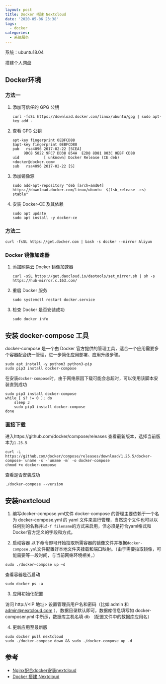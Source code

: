 ```yaml
---
layout: post
title: Docker 搭建 Nextcloud
date: '2020-05-06 23:38'
tags:
  - docker
categories:
  - 系统服务
---
```


系统：ubuntu18.04

搭建个人网盘

<!--more-->

## Docker环境

### 方法一

1. 添加可信任的 GPG 公钥
   ``` shell
   curl -fsSL https://download.docker.com/linux/ubuntu/gpg | sudo apt-key add -
   ```
2. 查看 GPG 公钥
   ``` shell
   apt-key fingerprint 0EBFCD88
   $apt-key fingerprint 0EBFCD88
   pub   rsa4096 2017-02-22 [SCEA]
        9DC8 5822 9FC7 DD38 854A  E2D8 8D81 803C 0EBF CD88
   uid           [ unknown] Docker Release (CE deb) <docker@docker.com>
   sub   rsa4096 2017-02-22 [S]
   ```
3. 添加镜像源
   ``` shell
   sudo add-apt-repository "deb [arch=amd64] https://download.docker.com/linux/ubuntu  $(lsb_release -cs) stable"
   ```
4. 安装 Docker-CE 及其依赖
   ``` shell
   sudo apt update
   sudo apt install -y docker-ce
   ```

### 方法二

``` shell
curl -fsSL https://get.docker.com | bash -s docker --mirror Aliyun
```

### Docker 镜像加速器
1. 添加网易云 Docker 镜像加速器
   ``` shell
   curl -sSL https://get.daocloud.io/daotools/set_mirror.sh | sh -s https://hub-mirror.c.163.com/
   ```
2. 重启 Docker 服务
   ``` shell
   sudo systemctl restart docker.service
   ```
3. 检查 Docker 是否安装成功
   ``` shell
   sudo docker info
   ```

## 安装 docker-compose 工具

docker-compose 是一个由 Docker 官方提供的管理工具，适合一个应用需要多个容器配合统一管理，进一步简化应用部署、应用升级步骤。

``` shell
sudo apt install -y python3 python3-pip
sudo pip3 install docker-compose
```
在安装`docker-compose`时，由于网络原因下载可能会总超时，可以使用该脚本安装直到成功
``` shell
sudo pip3 install docker-compose
while [ $? != 0 ]; do
    sleep 3
    sudo pip3 install docker-compose
done
```

### 直接下载

进入https://github.com/docker/compose/releases 查看最新版本，选择当前版本为`1.25.5`

``` shell
curl -L https://github.com/docker/compose/releases/download/1.25.5/docker-compose-`uname -s`-`uname -m` -o docker-compose
chmod +x docker-compose
```

查看是否安装成功

``` shell
./docker-compose --version
```

## 安装nextcloud

1. 编写docker-compose.yml文件
docker-compose 的管理主要依赖于一个名为 docker-compose.yml 的 yaml 文件来进行管理，当然这个文件也可以以任何别的名称并以`-f filename`的方式来启用，但必须是符合yaml格式和Docker官方定义的字段和方式。



2. 启动容器
以下命令即可开始拉取所需容器的镜像文件并根据`docker-compose.yml`文件配置好本地文件夹挂载和端口映射。（由于需要拉取镜像，可能需要等一段时间，与当前网络环境相关。）

``` shell
sudo ./docker–compose up –d
```


查看容器是否启动

```shell
sudo docker ps -a
```

3. 应用初始化配置

访问 http://<IP 地址> 设置管理员用户名和密码（比如 admin 和 admin@nextcloud.com ），数据目录默认即可，数据库信息填写如 docker-composer.yml 中所示，数据库主机名填 db （配置文件中的数据库应用名）

4. 更新应用至最新版

``` shell
sudo docker pull nextcloud
sudo ./docker-compose down && sudo ./docker-compose up -d
```

## 参考

- [Nginx配合docker安装nextcloud](https://tsov.net/home/view/2077/)
- [Docker 搭建 Nextcloud](https://blog.csdn.net/weixin_36851500/article/details/90409195)
